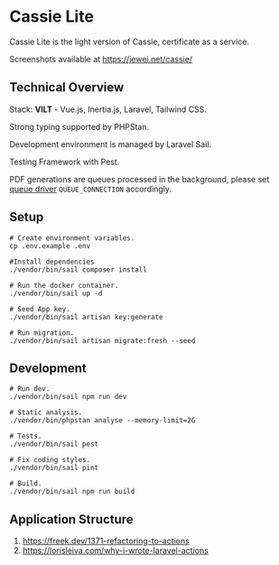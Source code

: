 # Cassie Lite

Cassie Lite is the light version of Cassie, certificate as a service.

Screenshots available at https://jewei.net/cassie/

## Technical Overview

Stack: **VILT** - Vue.js, Inertia.js, Laravel, Tailwind CSS.

Strong typing supported by PHPStan.

Development environment is managed by Laravel Sail.

Testing Framework with Pest.

PDF generations are queues processed in the background, please set [queue driver](https://laravel.com/docs/10.x/queues#driver-prerequisites) `QUEUE_CONNECTION` accordingly.

## Setup

```
# Create environment variables.
cp .env.example .env

#Install dependencies
./vendor/bin/sail composer install

# Run the docker container.
./vendor/bin/sail up -d

# Seed App key.
./vendor/bin/sail artisan key:generate

# Run migration.
./vendor/bin/sail artisan migrate:fresh --seed
```

## Development

```
# Run dev.
./vendor/bin/sail npm run dev

# Static analysis.
./vendor/bin/phpstan analyse --memory-limit=2G

# Tests.
./vendor/bin/sail pest

# Fix coding styles.
./vendor/bin/sail pint

# Build.
./vendor/bin/sail npm run build
```

## Application Structure

1. https://freek.dev/1371-refactoring-to-actions
2. https://lorisleiva.com/why-i-wrote-laravel-actions
